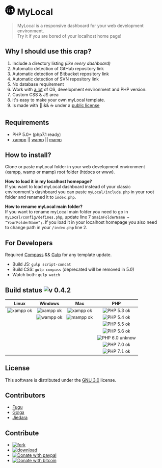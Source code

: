 # ![](./templates/night2015/img/favicon/favicon-32x32.png) MyLocal 
>    MyLocal is a responsive dashboard for your web development environment.  
>    Try it if you are bored of your localhost home page!  

## Why I should use this crap?
1. Include a directory listing *(like every dashboard)*
2. Automatic detection of GitHub repository link
3. Automatic detection of Bitbucket repository link
4. Automatic detection of SVN repository link
5. No database requirement
6. Work with [a lot](#build-status-) of OS, development environment and PHP version. 
7. Custom CSS & JS area
8. it's easy to make your own myLocal template.
9. Is made with  :green_heart: && :coffee: under a [public license](./license.md)

## Requirements

* PHP 5.0+ (php7.1 ready)
* [xampp](https://www.apachefriends.org/index.html) || [wamp](http://www.wampserver.com/en/) || [mamp](https://www.mamp.info/en/)

## How to install?

Clone or paste myLocal folder in your web development environment (xampp, wamp or mamp) root folder (htdocs or www).

   **How to load it in my localhost homepage?**   
   If you want to load myLocal dashboard instead of your classic environment's dashboard you can paste `myLocal/include.php` in your root folder and renamed it to `index.php`.   

   **How to rename myLocal main folder?**   
   If you want to rename myLocal main folder you need to go in `myLocal/config/defines.php`, update line 7 `$mainFolderName = "YourFolderName";`. If you load it in your localhost homepage you also need to change path in your `/index.php` line 2.    


## For Developers

Required [Compass](http://compass-style.org/) && [Gulp](https://www.npmjs.com/package/gulp-install) for any template update.

* Build JS: `gulp script-concat`
* Build CSS: `gulp compass` (deprecated will be removed in 5.0)
* Watch both: `gulp watch`


## Build status ![v 0.4.2](https://img.shields.io/badge/version-0.4.2_alpha-blue.svg)

| Linux | Windows | Mac | PHP |
|:------:|:----------:|:----:|:----:|
| ![xampp ok](https://img.shields.io/badge/XAMPP_Build-passing-brightgreen.svg) | ![xampp ok](https://img.shields.io/badge/XAMPP_Build-passing-brightgreen.svg) |  ![xampp ok](https://img.shields.io/badge/XAMPP_Build-passing-brightgreen.svg) | ![PHP 5.3 ok](https://img.shields.io/badge/5.3-passing-brightgreen.svg) |
| | ![wampp ok](https://img.shields.io/badge/WAMPP_Build-passing-brightgreen.svg) | ![mampp ok](https://img.shields.io/badge/MAMPP_Build-passing-brightgreen.svg) | ![PHP 5.4 ok](https://img.shields.io/badge/5.4-passing-brightgreen.svg) |
|| | | ![PHP 5.5 ok](https://img.shields.io/badge/5.5-passing-brightgreen.svg) |
|| | | ![PHP 5.6 ok](https://img.shields.io/badge/5.6-passing-brightgreen.svg) |
|| | | ![PHP 6.0 unknow](https://img.shields.io/badge/6.0-unkow-silver.svg) |
|| | | ![PHP 7.0 ok](https://img.shields.io/badge/7.0-passing-brightgreen.svg) 
|| | | ![PHP 7.1 ok](https://img.shields.io/badge/7.1-passing-brightgreen.svg) |


## License

This software is distributed under the [GNU 3.0](./license.md) license.


## Contributors

* [Fugu](http://www.fugu.fr/)
* [Golga](https://github.com/Golgarud)
* [Jiedara](https://github.com/Jiedara)


## Contribute
* [![fork](https://img.shields.io/badge/Code-Fork-brightgreen.svg)](https://github.com/Golgarud/myLocal/fork)
* [![download](https://img.shields.io/badge/Code-Download-blue.svg)](https://github.com/Golgarud/myLocal/archive/master.zip)
* [![Donate with paypal](https://img.shields.io/badge/Donate-PayPal-yellow.svg)](https://www.paypal.me/golga)
* [![Donate with bitcoin](https://img.shields.io/badge/Donate-ɃitCoin-green.svg)](https://greenaddress.it/fr/pay/GA2f9ovyx43qac7HH3Q9wwTDDJbiNU/#/)
